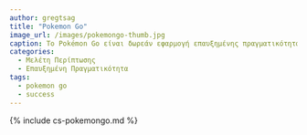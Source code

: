 ```yaml
---
author: gregtsag
title: "Pokemon Go"
image_url: /images/pokemongo-thumb.jpg
caption: Το Pokémon Go είναι δωρεάν εφαρμογή επαυξημένης πραγματικότητας για έξυπνες συσκευές, που χρησιμοποιεί την τοποθεσία των παικτών και αναπτύχθηκε από την Niantic, ενώ εκδόθηκε από την εταιρεία The Pokémon Company ως μέρος της σειράς Pokémon. Το παιχνίδι κυκλοφόρησε τον Ιούλιο του 2016 για συσκευές iOS και Android. 
categories:
  - Μελέτη Περίπτωσης
  - Επαυξημένη Πραγματικότητα 
tags:
  - pokemon go 
  - success
---
```


{% include cs-pokemongo.md %}

